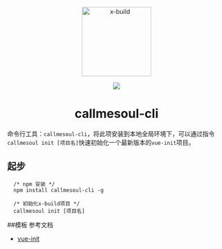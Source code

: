<p align="center"><img width="160" src="https://github.com/codexu/x-build/blob/x-build4.1/src/assets/images/logo.png?raw=true" alt="x-build"></p>

<p align="center">
  <img src="https://img.shields.io/badge/version-1.1.9-blue.svg">
</p>

<h1 align="center">callmesoul-cli</h1>

命令行工具：`callmesoul-cli`，将此项安装到本地全局环境下，可以通过指令`callmesoul init [项目名]`快速初始化一个最新版本的`vue-init`项目。

## 起步

```
  /* npm 安装 */
  npm install callmesoul-cli -g
```

```
  /* 初始化x-build项目 */
  callmesoul init [项目名] 
```

##模板 参考文档 

- [vue-init](https://github.com/callmesoul/vue-init.git)

